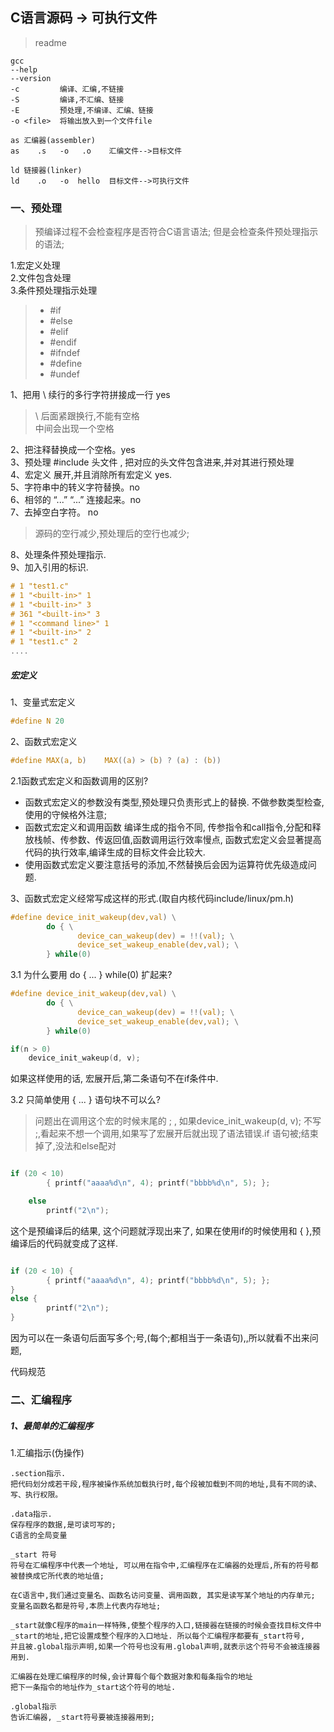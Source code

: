 ## C语言源码 ->	可执行文件

> readme

```
gcc
--help 
--version
-c         编译、汇编,不链接   
-S         编译,不汇编、链接	
-E         预处理,不编译、汇编、链接
-o <file>  将输出放入到一个文件file

as 汇编器(assembler)
as    .s   -o   .o    汇编文件-->目标文件

ld 链接器(linker)
ld    .o   -o  hello  目标文件-->可执行文件

```


### 一、预处理
> 预编译过程不会检查程序是否符合C语言语法;  但是会检查条件预处理指示的语法; 

1.宏定义处理   
2.文件包含处理       
3.条件预处理指示处理
  
>  - #if 
> - #else
> - #elif
> - #endif 
> - #ifndef
> - #define  
> - #undef

1、把用 \ 续行的多行字符拼接成一行 yes
> \ 后面紧跟换行,不能有空格    
> 中间会出现一个空格
    
2、把注释替换成一个空格。yes  
3、预处理 #include  头文件 ,  把对应的头文件包含进来,并对其进行预处理    
4、宏定义 展开,并且消除所有宏定义  yes.   
5、字符串中的转义字符替换。no   
6、相邻的 “...” “...” 连接起来。no    
7、去掉空白字符。   no
> 源码的空行减少,预处理后的空行也减少;  

8、处理条件预处理指示.     
9、加入引用的标识.

```c
# 1 "test1.c"
# 1 "<built-in>" 1
# 1 "<built-in>" 3
# 361 "<built-in>" 3
# 1 "<command line>" 1
# 1 "<built-in>" 2
# 1 "test1.c" 2
....
```


##### 宏定义
1、变量式宏定义

```c
#define N 20
```  
 
2、函数式宏定义

```c
#define MAX(a, b)    MAX((a) > (b) ? (a) : (b))
```  
2.1函数式宏定义和函数调用的区别? 
  
- 函数式宏定义的参数没有类型,预处理只负责形式上的替换. 不做参数类型检查,使用的守候格外注意;   
- 函数式宏定义和调用函数 编译生成的指令不同, 传参指令和call指令,分配和释放栈帧、传参数、传返回值,函数调用运行效率慢点, 函数式宏定义会显著提高代码的执行效率,编译生成的目标文件会比较大.
-  使用函数式宏定义要注意括号的添加,不然替换后会因为运算符优先级造成问题.


3、函数式宏定义经常写成这样的形式.(取自内核代码include/linux/pm.h)

```c
#define device_init_wakeup(dev,val) \
        do { \
               device_can_wakeup(dev) = !!(val); \
               device_set_wakeup_enable(dev,val); \
        } while(0)
```

3.1 为什么要用 do { ... } while(0) 扩起来?

```c
#define device_init_wakeup(dev,val) \
        do { \
               device_can_wakeup(dev) = !!(val); \
               device_set_wakeup_enable(dev,val); \
        } while(0)

if(n > 0)
	device_init_wakeup(d, v);
```
如果这样使用的话, 宏展开后,第二条语句不在if条件中.

3.2 只简单使用 { ... } 语句块不可以么?

> 问题出在调用这个宏的时候末尾的 ; , 如果device_init_wakeup(d, v); 不写 ;,看起来不想一个调用,如果写了宏展开后就出现了语法错误.if 语句被;结束掉了,没法和else配对  

```c

if (20 < 10)
        { printf("aaaa%d\n", 4); printf("bbbb%d\n", 5); };

    else
        printf("2\n");
```

这个是预编译后的结果, 这个问题就浮现出来了,
如果在使用if的时候使用和 { },预编译后的代码就变成了这样.

```c

if (20 < 10) {
        { printf("aaaa%d\n", 4); printf("bbbb%d\n", 5); }; 
}
else {
        printf("2\n");
}
```
因为可以在一条语句后面写多个;号,(每个;都相当于一条语句),,所以就看不出来问题,    

代码规范


### 二、汇编程序
##### 1、最简单的汇编程序
1.汇编指示(伪操作)   

```
.section指示. 
把代码划分成若干段,程序被操作系统加载执行时,每个段被加载到不同的地址,具有不同的读、写、执行权限。 

.data指示. 
保存程序的数据,是可读可写的; 
C语言的全局变量

_start 符号
符号在汇编程序中代表一个地址, 可以用在指令中,汇编程序在汇编器的处理后,所有的符号都被替换成它所代表的地址值; 

在C语言中,我们通过变量名、函数名访问变量、调用函数, 其实是读写某个地址的内存单元;
变量名函数名都是符号,本质上代表内存地址;

_start就像C程序的main一样特殊,使整个程序的入口,链接器在链接的时候会查找目标文件中_start的地址,把它设置成整个程序的入口地址. 所以每个汇编程序都要有_start符号,
并且被.global指示声明,如果一个符号也没有用.global声明,就表示这个符号不会被连接器用到.

汇编器在处理汇编程序的时候,会计算每个每个数据对象和每条指令的地址
把下一条指令的地址作为_start这个符号的地址.

.global指示
告诉汇编器, _start符号要被连接器用到;

```
